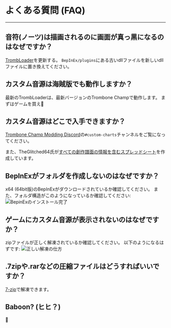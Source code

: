 # よくある質問 (FAQ)
---

## 音符(ノーツ)は描画されるのに画面が真っ黒になるのはなぜですか？

[TrombLoader](https://github.com/NyxTheShield/TrombLoader/releases/latest)を更新する。 `BepInEx/plugins`にある古いdllファイルを新しいdllファイルに置き換えてください。

## カスタム音源は海賊版でも動作しますか？

最新のTrombLoaderは、最新バージョンのTrombone Champで動作します。 まずはゲームを買え🐒

## カスタム音源はどこで入手できますか？

[Trombone Champ Modding Discord](https://discord.gg/KVzKRsbetJ)の`#custom-charts`チャンネルをご覧になってください。

また、TheGlitched64氏が[すべての創作譜面の情報を含むスプレッドシート](https://docs.google.com/spreadsheets/d/1xpoUnHdSJFqOQEK_637-HCECYtJsgK91oY4dRuDMtik/edit?usp=sharing)を作成しています。

## BepInExがフォルダを作成しないのはなぜですか？

x64 (64bit版)のBepInExがダウンロードされているか確認してください。 また、フォルダ構造がこのようになっているか確認してください: ![BepinExのインストール完了](../docs/files/finishedbepinex.png)

## ゲームにカスタム音源が表示されないのはなぜですか？

zipファイルが正しく解凍されているか確認してください。 以下のようになるはずです: ![正しい解凍の仕方](../docs/files/customsongcorrect.png)

## .7zipや.rarなどの圧縮ファイルはどうすればいいですか？

[7-zip](https://www.7-zip.org/download.html)で解凍できます。

## Baboon? (ヒヒ？)

🐒
